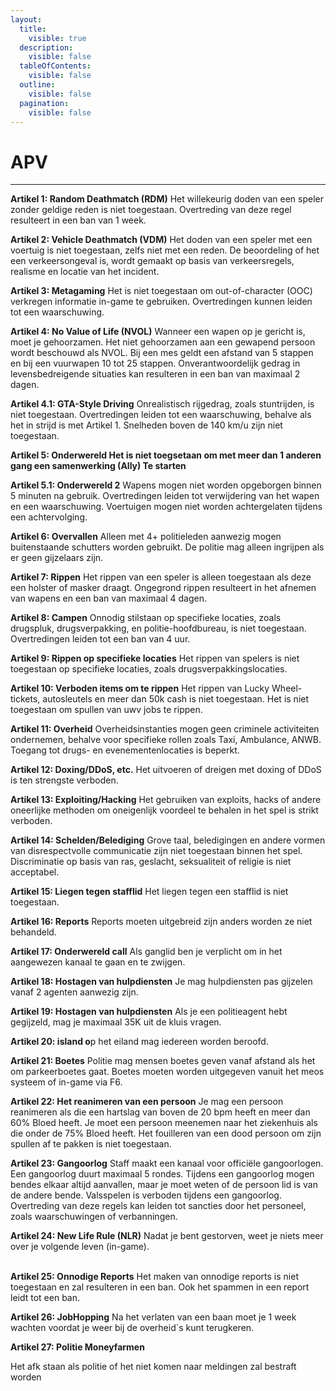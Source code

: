```yaml
---
layout:
  title:
    visible: true
  description:
    visible: false
  tableOfContents:
    visible: false
  outline:
    visible: false
  pagination:
    visible: false
---
```


# APV



***

**Artikel 1: Random Deathmatch (RDM)** Het willekeurig doden van een speler zonder geldige reden is niet toegestaan. Overtreding van deze regel resulteert in een ban van 1 week.

**Artikel 2: Vehicle Deathmatch (VDM)** Het doden van een speler met een voertuig is niet toegestaan, zelfs niet met een reden. De beoordeling of het een verkeersongeval is, wordt gemaakt op basis van verkeersregels, realisme en locatie van het incident.

**Artikel 3: Metagaming** Het is niet toegestaan om out-of-character (OOC) verkregen informatie in-game te gebruiken. Overtredingen kunnen leiden tot een waarschuwing.

**Artikel 4: No Value of Life (NVOL)** Wanneer een wapen op je gericht is, moet je gehoorzamen. Het niet gehoorzamen aan een gewapend persoon wordt beschouwd als NVOL. Bij een mes geldt een afstand van 5 stappen en bij een vuurwapen 10 tot 25 stappen. Onverantwoordelijk gedrag in levensbedreigende situaties kan resulteren in een ban van maximaal 2 dagen.

**Artikel 4.1: GTA-Style Driving** Onrealistisch rijgedrag, zoals stuntrijden, is niet toegestaan. Overtredingen leiden tot een waarschuwing, behalve als het in strijd is met Artikel 1. Snelheden boven de 140 km/u zijn niet toegestaan.

**Artikel 5: Onderwereld Het is niet toegsetaan om met meer dan 1 anderen gang een samenwerking (Ally) Te starten**

**Artikel 5.1: Onderwereld 2** Wapens mogen niet worden opgeborgen binnen 5 minuten na gebruik. Overtredingen leiden tot verwijdering van het wapen en een waarschuwing. Voertuigen mogen niet worden achtergelaten tijdens een achtervolging.

**Artikel 6: Overvallen** Alleen met 4+ politieleden aanwezig mogen buitenstaande schutters worden gebruikt. De politie mag alleen ingrijpen als er geen gijzelaars zijn.

**Artikel 7: Rippen** Het rippen van een speler is alleen toegestaan als deze een holster of masker draagt. Ongegrond rippen resulteert in het afnemen van wapens en een ban van maximaal 4 dagen.

**Artikel 8: Campen** Onnodig stilstaan op specifieke locaties, zoals drugspluk, drugsverpakking, en politie-hoofdbureau, is niet toegestaan. Overtredingen leiden tot een ban van 4 uur.

**Artikel 9: Rippen op specifieke locaties** Het rippen van spelers is niet toegestaan op specifieke locaties, zoals drugsverpakkingslocaties.

**Artikel 10: Verboden items om te rippen** Het rippen van Lucky Wheel-tickets, autosleutels en meer dan 50k cash is niet toegestaan. Het is niet toegestaan om spullen van uwv jobs te rippen.

**Artikel 11: Overheid** Overheidsinstanties mogen geen criminele activiteiten ondernemen, behalve voor specifieke rollen zoals Taxi, Ambulance, ANWB. Toegang tot drugs- en evenementenlocaties is beperkt.

**Artikel 12: Doxing/DDoS, etc.** Het uitvoeren of dreigen met doxing of DDoS is ten strengste verboden.

**Artikel 13: Exploiting/Hacking** Het gebruiken van exploits, hacks of andere oneerlijke methoden om oneigenlijk voordeel te behalen in het spel is strikt verboden.

**Artikel 14: Schelden/Belediging** Grove taal, beledigingen en andere vormen van disrespectvolle communicatie zijn niet toegestaan binnen het spel. Discriminatie op basis van ras, geslacht, seksualiteit of religie is niet acceptabel.

**Artikel 15: Liegen tegen stafflid** Het liegen tegen een stafflid is niet toegestaan.

**Artikel 16: Reports** Reports moeten uitgebreid zijn anders worden ze niet behandeld.

**Artikel 17: Onderwereld call** Als ganglid ben je verplicht om in het aangewezen kanaal te gaan en te zwijgen.

**Artikel 18: Hostagen van hulpdiensten** Je mag hulpdiensten pas gijzelen vanaf 2 agenten aanwezig zijn.

**Artikel 19: Hostagen van hulpdiensten** Als je een politieagent hebt gegijzeld, mag je maximaal 35K uit de kluis vragen.

**Artikel 20: island o**p het eiland mag iedereen worden beroofd.

**Artikel 21: Boetes** Politie mag mensen boetes geven vanaf afstand als het om parkeerboetes gaat. Boetes moeten worden uitgegeven vanuit het meos systeem of in-game via F6.

**Artikel 22: Het reanimeren van een persoon** Je mag een persoon reanimeren als die een hartslag van boven de 20 bpm heeft en meer dan 60% Bloed heeft. Je moet een persoon meenemen naar het ziekenhuis als die onder de 75% Bloed heeft. Het fouilleren van een dood persoon om zijn spullen af te pakken is niet toegestaan.

**Artikel 23: Gangoorlog** Staff maakt een kanaal voor officiële gangoorlogen. Een gangoorlog duurt maximaal 5 rondes. Tijdens een gangoorlog mogen bendes elkaar altijd aanvallen, maar je moet weten of de persoon lid is van de andere bende. Valsspelen is verboden tijdens een gangoorlog. Overtreding van deze regels kan leiden tot sancties door het personeel, zoals waarschuwingen of verbanningen.

**Artikel 24: New Life Rule (NLR)** Nadat je bent gestorven, weet je niets meer over je volgende leven (in-game).

\
**Artikel 25: Onnodige Reports** Het maken van onnodige reports is niet toegestaan en zal resulteren in een ban. Ook het spammen in een report leidt tot een ban.

**Artikel 26: JobHopping** Na het verlaten van een baan moet je 1 week wachten voordat je weer bij de overheid\`s kunt terugkeren.



**Artikel 27: Politie Moneyfarmen**

Het afk staan als politie of het niet komen naar meldingen zal bestraft worden
